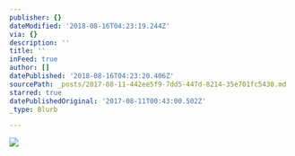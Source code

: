 ```yaml
---
publisher: {}
dateModified: '2018-08-16T04:23:19.244Z'
via: {}
description: ''
title: ''
inFeed: true
author: []
datePublished: '2018-08-16T04:23:20.406Z'
sourcePath: _posts/2017-08-11-442ee5f9-7dd5-447d-8214-35e701fc5430.md
starred: true
datePublishedOriginal: '2017-08-11T00:43:00.502Z'
_type: Blurb

---
```

![](https://the-grid-user-content.s3-us-west-2.amazonaws.com/55fe8d37-7fe3-455d-82df-5200f88d7ac7.jpg)